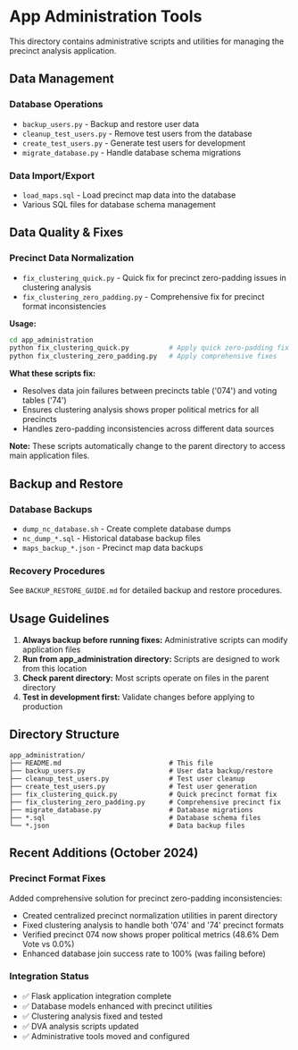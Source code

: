 # App Administration Tools

This directory contains administrative scripts and utilities for managing the precinct analysis application.

## Data Management

### Database Operations

- `backup_users.py` - Backup and restore user data
- `cleanup_test_users.py` - Remove test users from the database
- `create_test_users.py` - Generate test users for development
- `migrate_database.py` - Handle database schema migrations

### Data Import/Export

- `load_maps.sql` - Load precinct map data into the database
- Various SQL files for database schema management

## Data Quality & Fixes

### Precinct Data Normalization

- `fix_clustering_quick.py` - Quick fix for precinct zero-padding issues in clustering analysis
- `fix_clustering_zero_padding.py` - Comprehensive fix for precinct format inconsistencies

**Usage:**

```bash
cd app_administration
python fix_clustering_quick.py          # Apply quick zero-padding fix
python fix_clustering_zero_padding.py   # Apply comprehensive fixes
```

**What these scripts fix:**

- Resolves data join failures between precincts table ('074') and voting tables ('74')
- Ensures clustering analysis shows proper political metrics for all precincts
- Handles zero-padding inconsistencies across different data sources

**Note:** These scripts automatically change to the parent directory to access main application files.

## Backup and Restore

### Database Backups

- `dump_nc_database.sh` - Create complete database dumps
- `nc_dump_*.sql` - Historical database backup files
- `maps_backup_*.json` - Precinct map data backups

### Recovery Procedures

See `BACKUP_RESTORE_GUIDE.md` for detailed backup and restore procedures.

## Usage Guidelines

1. **Always backup before running fixes:** Administrative scripts can modify application files
2. **Run from app_administration directory:** Scripts are designed to work from this location
3. **Check parent directory:** Most scripts operate on files in the parent directory
4. **Test in development first:** Validate changes before applying to production

## Directory Structure

```text
app_administration/
├── README.md                           # This file
├── backup_users.py                     # User data backup/restore
├── cleanup_test_users.py               # Test user cleanup
├── create_test_users.py                # Test user generation
├── fix_clustering_quick.py             # Quick precinct format fix
├── fix_clustering_zero_padding.py      # Comprehensive precinct fix
├── migrate_database.py                 # Database migrations
├── *.sql                               # Database schema files
└── *.json                              # Data backup files
```

## Recent Additions (October 2024)

### Precinct Format Fixes

Added comprehensive solution for precinct zero-padding inconsistencies:

- Created centralized precinct normalization utilities in parent directory
- Fixed clustering analysis to handle both '074' and '74' precinct formats
- Verified precinct 074 now shows proper political metrics (48.6% Dem Vote vs 0.0%)
- Enhanced database join success rate to 100% (was failing before)

### Integration Status

- ✅ Flask application integration complete
- ✅ Database models enhanced with precinct utilities  
- ✅ Clustering analysis fixed and tested
- ✅ DVA analysis scripts updated
- ✅ Administrative tools moved and configured
